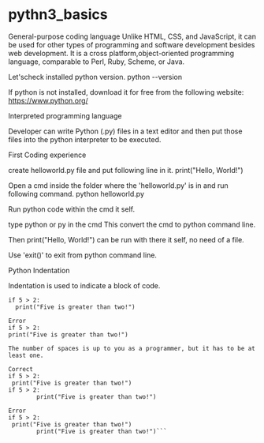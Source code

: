 # pythn3_basics

General-purpose coding language
Unlike HTML, CSS, and JavaScript, it can be used for other types of programming and software development besides web development. It is a cross platform,object-oriented programming language, comparable to Perl, Ruby, Scheme, or Java.

Let'scheck installed python version.
python --version

If python is not installed, download it for free from the following website: https://www.python.org/

Interpreted programming language

Developer can write Python (.py) files in a text editor and then put those files into the python interpreter to be executed.

First Coding experience

create helloworld.py file and put following line in it.
print("Hello, World!")

Open a cmd inside the folder where the 'helloworld.py' is in and run following command.
python helloworld.py

Run python code within the cmd it self.

type python or py in the cmd
This convert the cmd to python command line.

Then print("Hello, World!") can be run with there it self, no need of a file.

Use 'exit()' to exit from python command line. 

Python Indentation

Indentation is used to indicate a block of code.

```Correct
if 5 > 2:
  print("Five is greater than two!")
  
Error
if 5 > 2:
print("Five is greater than two!")

The number of spaces is up to you as a programmer, but it has to be at least one.

Correct
if 5 > 2:
 print("Five is greater than two!") 
if 5 > 2:
        print("Five is greater than two!") 
      
Error
if 5 > 2:
 print("Five is greater than two!")
        print("Five is greater than two!")```
